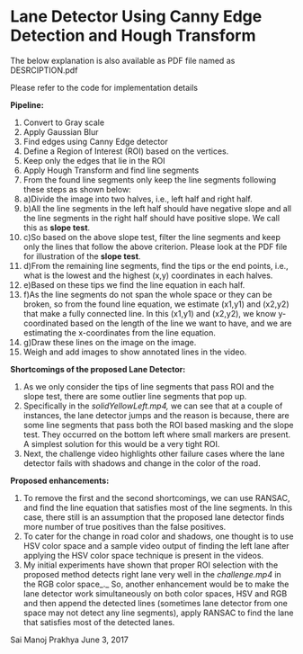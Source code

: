# Lane Detector Using Canny Edge Detection and Hough Transform

The below explanation is also available as PDF file named as DESRCIPTION.pdf

Please refer to the code for implementation details

**Pipeline:**

1. Convert to Gray scale
2. Apply Gaussian Blur
3. Find edges using Canny Edge detector
4. Define a Region of Interest (ROI) based on the vertices.
5. Keep only the edges that lie in the ROI
6. Apply Hough Transform and find line segments
7. From the found line segments only keep the line segments following these steps as shown below:
  1. a)Divide the image into two halves, i.e., left half and right half.
  2. b)All the line segments in the left half should have negative slope and all the line segments in the right half should have positive slope. We call this as **slope test**.
  3. c)So based on the above slope test, filter the line segments and keep only the lines that follow the above criterion. Please look at the PDF file for illustration of the **slope test**.
  4. d)From the remaining line segments, find the tips or the end points, i.e., what is the lowest and the highest (x,y) coordinates in each halves.
  5. e)Based on these tips we find the line equation in each half.
  6. f)As the line segments do not span the whole space or they can be broken, so from the found line equation, we estimate (x1,y1) and (x2,y2) that make a fully connected line. In this (x1,y1) and (x2,y2), we know y-coordinated based on the length of the line we want to have, and we are estimating the x-coordinates from the line equation.
  7. g)Draw these lines on the image on the image.
8. Weigh and add images to show annotated lines in the video.




**Shortcomings of the proposed Lane Detector:**

1. As we only consider the tips of line segments that pass ROI and the slope test, there are some outlier line segments that pop up.
2. Specifically in the _solidYellowLeft.mp4,_ we can see that at a couple of instances, the lane detector jumps and the reason is because, there are some line segments that pass both the ROI based masking and the slope test. They occurred on the bottom left where small markers are present. A simplest solution for this would be a very tight ROI.
3. Next, the challenge video highlights other failure cases where the lane detector fails with shadows and change in the color of the road.





**Proposed enhancements:**

1. To remove the first and the second shortcomings, we can use RANSAC, and find the line equation that satisfies most of the line segments. In this case, there still is an assumption that the proposed lane detector finds more number of true positives than the false positives.
2. To cater for the change in road color and shadows, one thought is to use HSV color space and a sample video output of finding the left lane after applying the HSV color space technique is present in the videos.
3. My initial experiments have shown that proper ROI selection with the proposed method detects right lane very well in the _challenge.mp4_  in the RGB color space_._ So, another enhancement would be to make the lane detector work simultaneously on both color spaces, HSV and RGB and then append the detected lines (sometimes lane detector from one space may not detect any line segments), apply RANSAC to find the lane that satisfies most of the detected lanes.

Sai Manoj Prakhya
June 3, 2017
